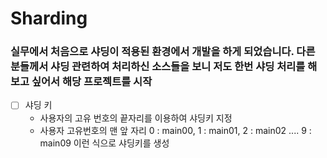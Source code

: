 # Sharding 
### 실무에서 처음으로 샤딩이 적용된 환경에서 개발을 하게 되었습니다. 다른 분들께서 샤딩 관련하여 처리하신 소스들을 보니 저도 한번 샤딩 처리를 해보고 싶어서 해당 프로젝트를 시작
- [ ] 샤딩 키
   - 사용자의 고유 번호의 끝자리를 이용하여 샤딩키 지정
   - 사용자 고유번호의 맨 앞 자리 0 : main00, 1 : main01, 2 : main02 .... 9 : main09 이런 식으로 샤딩키를 생성
